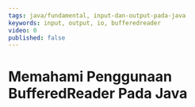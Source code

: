 ```yaml
---
tags: java/fundamental, input-dan-output-pada-java
keywords: input, output, io, bufferedreader
video: 0
published: false
---
```

# Memahami Penggunaan BufferedReader Pada Java
